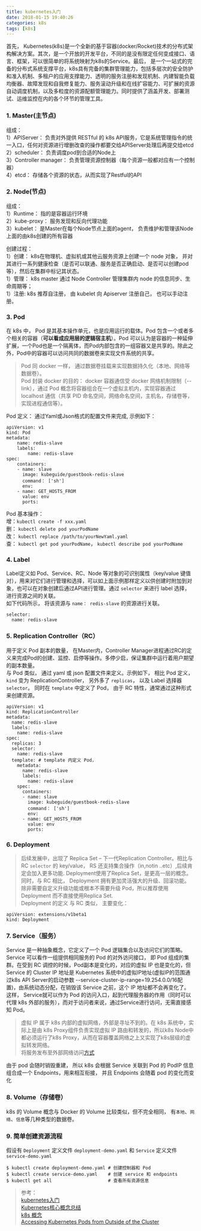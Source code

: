 ```yaml
---
title: kubernetes入门
date: 2018-01-15 19:40:26
categories: k8s
tags: [k8s]
---
```


首先， Kubernetes(k8s)是一个全新的基于容器(docker/Rocket)技术的分布式架构解决方案。其次，是一个开放的开发平台，不同的是没有限定任何变成接口、语言、框架，可以很简单的将系统映射为k8s的Service。最后， 是一个一站式的完备的分布式系统支撑平台，k8s具有完备的集群管理能力，包括多层次的安全防护和准入机制、多租户的应用支撑能力、透明的服务注册和发现机制、内建智能负载均衡器、故障发现和自我修复能力、服务滚动升级和在线扩容能力、可扩展的资源自动调度机制，以及多粒度的资源配额管理能力。同时提供了涵盖开发、部署测试、运维监控在内的各个环节的管理工具。
<!-- more -->


### 1. Master(主节点)
组成： <br>
1）APIServer： 负责对外提供 RESTful 的 k8s API服务，它是系统管理指令的统一入口，任何对资源进行增删改查的操作都要交给APIServer处理后再提交给etcd<br>
2）scheduler： 负责调度pod到合适的Node上<br>
3）Controller manager： 负责管理资源控制器（每个资源一般都对应有一个控制器）<br>
4）etcd： 存储各个资源的状态，从而实现了Restful的API<br>

### 2. Node(节点)
组成：<br>
1）Runtime： 指的是容器运行环境<br>
2）kube-proxy： 服务发现和反向代理功能<br>
3）kubelet： 是Master在每个Node节点上面的agent， 负责维护和管理该Node上面的由k8s创建的所有容器<br>

创建过程：<br>
1）创建： k8s在物理机、虚拟机或其他云服务资源上创建一个 node 对象， 并对其进行一系列健康检查（是否可以联通、服务是否正确启动、是否可以创建pod等），然后在集群中标记其状态。<br>
1）管理： k8s master 通过 Node Controller 管理集群内 node 的信息同步、生命周期等；<br>
1）注册: k8s 推荐自注册， 由 kubelet 向 Apiserver 注册自己， 也可以手动注册。<br>

### 3. Pod 
在 k8s 中， Pod 是其基本操作单元，也是应用运行的载体。Pod 包含一个或者多个相关的容器（**可以看成应用层的逻辑宿主机**）。Pod 可以认为是容器的一种延伸扩展，一个Pod也是一个隔离体，而Pod内部包含的一组容器又是共享的。除此之外，Pod中的容器可以访问共同的数据卷来实现文件系统的共享。
> Pod 同 docker 一样， 通过数据卷挂载来实现数据持久化（本地、网络等数据卷）。<br>
Pod 封装 docker 的目的： docker 容器通信受 docker 网络机制限制（--link），通过 Pod 概念将容器组合在一个虚拟主机内，实现容器通过 localhost 通信（共享 PID 命名空间，网络命名空间，主机名，存储卷等，实现进程通信等）。<br>

Pod 定义： 通过Yaml或Json格式的配置文件来完成, 示例如下：<br>
```
apiVersion: v1
kind: Pod
metadata:
    name: redis-slave
    labels:
        name: redis-slave
spec:
    containers:
    - name: slave
      image: kubeguide/guestbook-redis-slave
      command： ['sh']
      env:
    - name: GET_HOSTS_FROM
      value: env
      ports:
```
Pod 基本操作： <br>
增：`kubectl create -f xxx.yaml`<br>
删： `kubectl delete pod yourPodName` <br>
改： `kubectl replace /path/to/yourNewYaml.yaml`<br>
查： `kubectl get pod yourPodName`， `kubectl describe pod yourPodName` 

### 4. Label
Label定义如 Pod、Service、RC、Node 等对象的可识别属性（key/value 键值对），用来对它们进行管理和选择，可以如上面示例那样定义以供创建时附加到对象，也可以在对象创建后通过API进行管理。通过 `selector` 来进行 label 选择，进行资源之间的关联。<br>
如下代码所示， 将该资源与 `name： redis-slave` 的资源进行关联。
```
selector:
  name: redis-slave
```

### 5. Replication Controller（RC）
用于定义 Pod 副本的数量， 在Master内，Controller Manager进程通过RC的定义来完成Pod的创建、监控、启停等操作。多停少启，保证集群中运行着用户期望的副本数量。<br>
与 Pod 类似， 通过 yaml 或 json 配置文件来定义。示例如下， 相比 Pod 定义， `kind` 变为 ReplicationController， 另外多了 `replicas`， 以及 Label 选择器 `selector`。 同时在 `template` 中定义了 Pod， 由于 RC 特性，通常通过这种形式来创建资源。
```
apiVersion: v1
kind: ReplicationController
metadata:
  name: redis-slave
  labels:
    name: redis-slave
spec:
  replicas: 3
  selector:
    name: redis-slave
  template: # template 内定义 Pod， 
    metadata:
      name: redis-slave
      labels:
        name: redis-slave
    spec:
      containers:
      - name: slave
        image: kubeguide/guestbook-redis-slave
        command： ['sh']
        env:
      - name: GET_HOSTS_FROM
        value: env
        ports:
```

### 6. Deployment
> 后续发展中，出现了 Replica Set – 下一代Replication Controller。相比与 RC `selector` 的 key/value， RS 还支持集合操作（in,notin ..etc）,后续肯定会加入更多功能.
Deployment使用了Replica Set，是更高一层的概念。同时，与 RC 相比， Deployment 拥有更加灵活强大的升级、回滚功能。除非需要自定义升级功能或根本不需要升级 Pod，所以推荐使用 Deployment 而不直接使用Replica Set.<br>
Deployment 的定义 与 RC 类似， 主要变化：
```
apiVersion: extensions/v1beta1
kind: Deployment
```

### 7. Service（服务）
Service 是一种抽象概念，它定义了一个 Pod 逻辑集合以及访问它们的策略。Service 可以看作一组提供相同服务的 Pod 的对外访问接口， 即 Pod 组成的集群。在受到 RC 调控的时候，Pod副本是变化的，对应的虚拟 IP 也是变化的，但 Service 的 Cluster IP 地址是 Kubernetes 系统中的虚拟IP地址(虚拟IP的范围通过k8s API Server的启动参数 --service-cluster-ip-range=19.254.0.0/16配置)，由系统动态分配，在销毁该 Service 之前，这个 IP 地址都不会再变化了。
这样， Service就可以作为 Pod 的访问入口，起到代理服务器的作用（同时可以代理 k8s 外部的服务），而对于访问者来说，通过Service进行访问，无需直接感知 Pod。<br>
>虚拟 IP 属于 k8s 内部的虚拟网络，外部是寻址不到的。在 k8s 系统中，实际上是由 k8s Proxy组件负责实现虚拟 IP 路由和转发的，所以k8s Node中都必须运行了k8s Proxy，从而在容器覆盖网络之上又实现了k8s层级的虚拟转发网络。<br>
>将服务发布至外部网络访问[方式](http://alesnosek.com/blog/2017/02/14/accessing-kubernetes-pods-from-outside-of-the-cluster/)<br>

由于 pod 会随时销毁重建， 所以 k8s 会根据 Service 关联到 Pod 的 PodIP 信息组合成一个 Endpoints，用来相互衔接， 并且 Endpoints 会随着 pod 的变化而变化

### 8. Volume（存储卷）
k8s 的 Volume 概念与 Docker 的 Volume 比较类似，但不完全相同， 有`本地`、`网络`、`信息`等几种类型的数据卷。

### 9. 简单创建资源流程
假设有 `Deployment` 定义文件 `deployment-demo.yaml` 和 `Service` 定义文件 `service-demo.yaml`
```
$ kubectl create deployment-demo.yaml # 创建控制器和 Pod
$ kubectl create service-demo.yaml    # 创建 service 和 endpoints
$ kubectl get all                     # 查看所有资源信息
```

> 参考： <br>
[kubernetes入门](https://www.jianshu.com/p/63ffc2214788)<br>
[Kubernetes核心概念总结](https://www.cnblogs.com/zhenyuyaodidiao/p/6500720.html)<br>
[k8s 概念](https://kubernetes.io/docs/concepts/)<br>
[Accessing Kubernetes Pods from Outside of the Cluster](http://alesnosek.com/blog/2017/02/14/accessing-kubernetes-pods-from-outside-of-the-cluster/)



 



